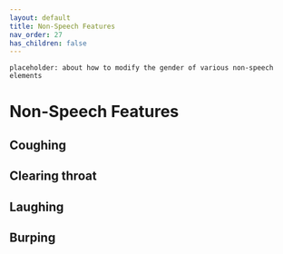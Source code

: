 ```yaml
---
layout: default
title: Non-Speech Features
nav_order: 27
has_children: false
---
```

```
placeholder: about how to modify the gender of various non-speech elements
```
# Non-Speech Features

## Coughing

## Clearing throat

## Laughing

## Burping
